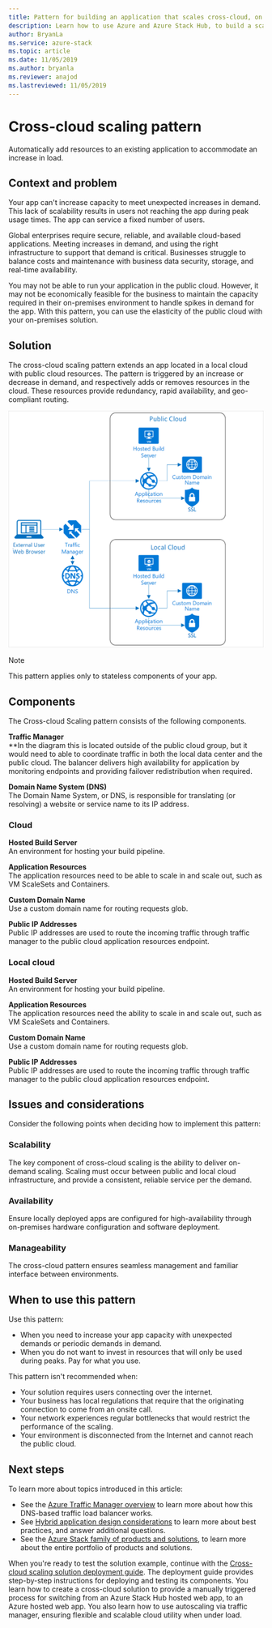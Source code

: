 ```yaml
---
title: Pattern for building an application that scales cross-cloud, on Azure and Azure Stack Hub.
description: Learn how to use Azure and Azure Stack Hub, to build a scalable cross-cloud application.
author: BryanLa
ms.service: azure-stack
ms.topic: article
ms.date: 11/05/2019
ms.author: bryanla
ms.reviewer: anajod
ms.lastreviewed: 11/05/2019
---
```


# Cross-cloud scaling pattern

Automatically add resources to an existing application to accommodate an increase in load.

## Context and problem

Your app can't increase capacity to meet unexpected increases in demand. This lack of scalability results in users not reaching the app during peak usage times. The app can service a fixed number of users.

Global enterprises require secure, reliable, and available cloud-based applications. Meeting increases in demand, and using the right infrastructure to support that demand is critical. Businesses struggle to balance costs and maintenance with business data security, storage, and real-time availability.

You may not be able to run your application in the public cloud. However, it may not be economically feasible for the business to maintain the capacity required in their on-premises environment to handle spikes in demand for the app. With this pattern, you can use the elasticity of the public cloud with your on-premises solution.

## Solution

The cross-cloud scaling pattern extends an app located in a local cloud with public cloud resources. The pattern is triggered by an increase or decrease in demand, and respectively adds or removes resources in the cloud. These resources provide redundancy, rapid availability, and geo-compliant routing.

![Cross-cloud scaling pattern](media/pattern-cross-cloud-scaling/cross-cloud-scaling.png)

> [!NOTE]
> This pattern applies only to stateless components of your app.

## Components

The Cross-cloud Scaling pattern consists of the following components.

**Traffic Manager**  
**In the diagram this is located outside of the public cloud group, but it would need to able to coordinate traffic in both the local data center and the public cloud. The balancer delivers high availability for application by monitoring endpoints and providing failover redistribution when required.

**Domain Name System (DNS)**  
The Domain Name System, or DNS, is responsible for translating (or resolving) a website or service name to its IP address.

### Cloud

**Hosted Build Server**  
An environment for hosting your build pipeline.

**Application Resources**  
The application resources need to be able to scale in and scale out, such as VM ScaleSets and Containers.

**Custom Domain Name**  
Use a custom domain name for routing requests glob.

**Public IP Addresses**  
Public IP addresses are used to route the incoming traffic through traffic manager to the public cloud application resources endpoint.  

### Local cloud

**Hosted Build Server**  
An environment for hosting your build pipeline.

**Application Resources**  
The application resources need the ability to scale in and scale out, such as VM ScaleSets and Containers.

**Custom Domain Name**  
Use a custom domain name for routing requests glob.

**Public IP Addresses**  
Public IP addresses are used to route the incoming traffic through traffic manager to the public cloud application resources endpoint. 

## Issues and considerations

Consider the following points when deciding how to implement this pattern:

### Scalability

The key component of cross-cloud scaling is the ability to deliver on-demand scaling. Scaling must occur between public and local cloud infrastructure, and provide a  consistent, reliable service per the demand.

### Availability

Ensure locally deployed apps are configured for high-availability through on-premises hardware configuration and software deployment.

### Manageability

The cross-cloud pattern ensures seamless management and familiar interface between environments.

## When to use this pattern

Use this pattern:

- When you need to increase your app capacity with unexpected demands or periodic demands in demand.
- When you do not want to invest in resources that will only be used during peaks. Pay for what you use.

This pattern isn't recommended when:

- Your solution requires users connecting over the internet.
- Your business has local regulations that require that the originating connection to come from an onsite call.
- Your network experiences regular bottlenecks that would restrict the performance of the scaling.
- Your environment is disconnected from the Internet and cannot reach the public cloud.

## Next steps

To learn more about topics introduced in this article:
- See the [Azure Traffic Manager overview](/azure/traffic-manager/traffic-manager-overview) to learn more about how this DNS-based traffic load balancer works.
- See [Hybrid application design considerations](overview-app-design-considerations.md) to learn more about best practices, and answer additional questions.
- See the [Azure Stack family of products and solutions](/azure-stack), to learn more about the entire portfolio of products and solutions.

When you're ready to test the solution example, continue with the [Cross-cloud scaling solution deployment guide](solution-deployment-guide-cross-cloud-scaling.md). The deployment guide provides step-by-step instructions for deploying and testing its components. You learn how to create a cross-cloud solution to provide a manually triggered process for switching from an Azure Stack Hub hosted web app, to an Azure hosted web app. You also learn how to use autoscaling via traffic manager, ensuring flexible and scalable cloud utility when under load.
